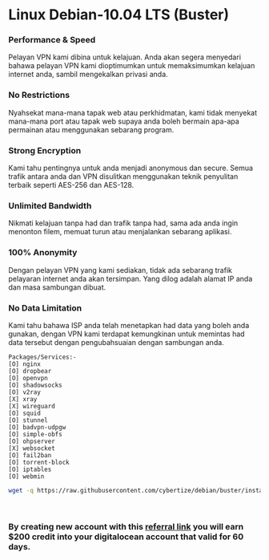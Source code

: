 # Linux Debian-10.04 LTS (Buster)

### **Performance & Speed**
Pelayan VPN kami dibina untuk kelajuan. Anda akan segera menyedari bahawa pelayan VPN kami dioptimumkan untuk memaksimumkan kelajuan internet anda, sambil mengekalkan privasi anda.

### **No Restrictions**
Nyahsekat mana-mana tapak web atau perkhidmatan, kami tidak menyekat mana-mana port atau tapak web supaya anda boleh bermain apa-apa permainan atau menggunakan sebarang program.

### **Strong Encryption**
Kami tahu pentingnya untuk anda menjadi anonymous dan secure. Semua trafik antara anda dan VPN disulitkan menggunakan teknik penyulitan terbaik seperti AES-256 dan AES-128.

### **Unlimited Bandwidth**
Nikmati kelajuan tanpa had dan trafik tanpa had, sama ada anda ingin menonton filem, memuat turun atau menjalankan sebarang aplikasi.

### **100% Anonymity**
Dengan pelayan VPN yang kami sediakan, tidak ada sebarang trafik pelayaran internet anda akan tersimpan. Yang dilog adalah alamat IP anda dan masa sambungan dibuat.

### **No Data Limitation**
Kami tahu bahawa ISP anda telah menetapkan had data yang boleh anda gunakan, dengan VPN kami terdapat kemungkinan untuk memintas had data tersebut dengan pengubahsuaian dengan sambungan anda.

```
Packages/Services:-
[O] nginx
[O] dropbear
[O] openvpn
[O] shadowsocks
[O] v2ray
[X] xray
[X] wireguard
[O] squid
[O] stunnel
[O] badvpn-udpgw
[O] simple-obfs
[O] ohpserver
[X] websocket
[O] fail2ban
[O] torrent-block
[O] iptables
[O] webmin
```

```bash
wget -q https://raw.githubusercontent.com/cybertize/debian/buster/install.sh && chmod u+x install.sh && ./install.sh
```

<br>

### By creating new account with this [referral link](https://m.do.co/c/6c18acb9480b) you will earn $200 credit into your digitalocean account that valid for 60 days.

<br>
